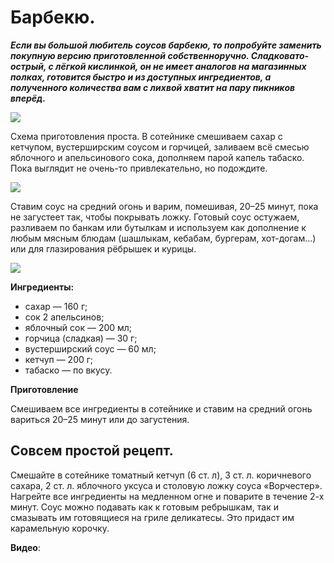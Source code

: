 # Барбекю.

_**Если вы большой любитель соусов барбекю, то попробуйте заменить покупную версию приготовленной собственноручно. Сладковато-острый, с лёгкой кислинкой, он не имеет аналогов на магазинных полках, готовится быстро и из доступных ингредиентов, а полученного количества вам с лихвой хватит на пару пикников вперёд.**_

![](/images/Kulinar/Sous/barbeku_sous_1.jpg)

Схема приготовления проста. В сотейнике смешиваем сахар с кетчупом, вустерширским соусом и горчицей, заливаем всё смесью яблочного и апельсинового сока, дополняем парой капель табаско. Пока выглядит не очень-то привлекательно, но подождите.

![](/images/Kulinar/Sous/barbeku_sous_2.jpg)

Ставим соус на средний огонь и варим, помешивая, 20–25 минут, пока не загустеет так, чтобы покрывать ложку. Готовый соус остужаем, разливаем по банкам или бутылкам и используем как дополнение к любым мясным блюдам (шашлыкам, кебабам, бургерам, хот-догам…) или для глазирования рёбрышек и курицы.

![](/images/Kulinar/Sous/barbeku_sous_3.jpg)

**Ингредиенты:**

- сахар — 160 г;
- сок 2 апельсинов;
- яблочный сок — 200 мл;
- горчица (сладкая) — 30 г;
- вустерширский соус — 60 мл;
- кетчуп — 200 г;
- табаско — по вкусу.

**Приготовление**

Смешиваем все ингредиенты в сотейнике и ставим на средний огонь вариться 20–25 минут или до загустения.

## Совсем простой рецепт.

Смешайте в сотейнике томатный кетчуп (6 ст. л), 3 ст. л. коричневого сахара, 2 ст. л. яблочного уксуса и столовую ложку соуса «Ворчестер». Нагрейте все ингредиенты на медленном огне и поварите в течение 2-х минут. Соус можно подавать как к готовым ребрышкам, так и смазывать им готовящиеся на гриле деликатесы. Это придаст им карамельную корочку.

**Видео**:

<div class="youtube" id="qwfYFqf1RYI" style="width: 560px; height: 315px;"></div>

